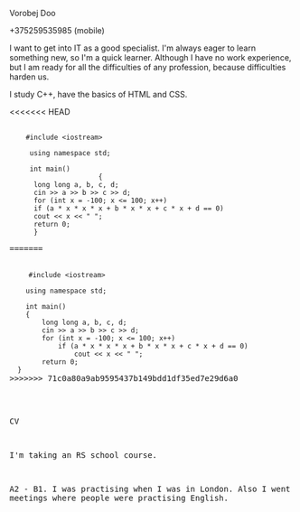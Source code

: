   <p>Vorobej Doo</p> 
  
  <p>+375259535985 (mobile)</p>
  
  <p>I want to get into IT as a good specialist. I'm always eager to learn something new, so I'm a quick learner. Although I have no work experience, but I am ready for all the difficulties of any profession, because difficulties harden us.</p>
  
  <p>I study C++, have the basics of HTML and CSS.</p>
  
<<<<<<< HEAD
<pre>
  <code>
    #include <span>&lt;iostream&gt;</span>

     using namespace std;
                                 
     int main()
                      {
      long long a, b, c, d;
      cin >> a >> b >> c >> d;
      for (int x = -100; x &lt;&equals; 100; x++)
      if (a * x * x * x + b * x * x + c * x + d == 0)
      cout &lt;&lt; x &lt;&lt; " ";
      return 0;
      }
  </code>
=======
  <pre>
    <code>#include &lt;iostream&gt;
 
    using namespace std;
 
    int main()
    {
        long long a, b, c, d;
        cin >> a >> b >> c >> d;
        for (int x = -100; x &lt;= 100; x++)
            if (a * x * x * x + b * x * x + c * x + d == 0)
                cout &lt;&lt; x &lt;&lt; " ";
        return 0;
  }</code>
>>>>>>> 71c0a80a9ab9595437b149bdd1df35ed7e29d6a0
</pre>

  CV
  
  I'm taking an RS school course.
  
  A2 - B1. I was practising when I was in London. Also I went to meetings where people were practising English.
